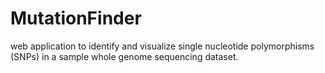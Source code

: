 # MutationFinder
web application to identify and visualize single nucleotide polymorphisms (SNPs) in a sample whole genome sequencing dataset.
